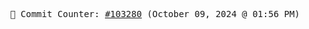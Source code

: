 <p align="center">
    <samp>
        📮 Commit Counter: <a href="https://github.com/Javascript-void0/Javascript-void0/commits/main">#103280</a> (October 09, 2024 @ 01:56 PM)
    </samp>
</p>